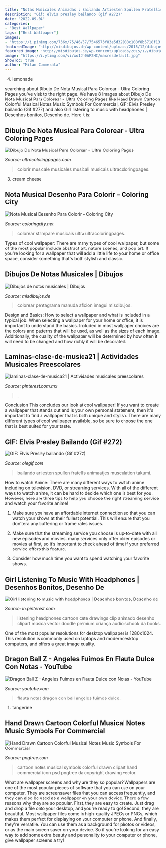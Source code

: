 ```yaml
---
title: "Notas Musicales Animadas : Bailando Artiesten Spullen Fratellis Animaatjes Musculation Takumi"
description: "Gif: elvis presley bailando (gif #272)"
date: "2022-09-04"
categories:
- "Best Wallpaper"
tags: ["Best Wallpaper"]
images:
- "https://i.pinimg.com/736x/75/46/57/7546573f83e5d32108c108f8b5718f13.jpg"
featuredImage: "http://misdibujos.de/wp-content/uploads/2015/12/dibujos-de-notas-musicales-4.png"
featured_image: "http://misdibujos.de/wp-content/uploads/2015/12/dibujos-de-notas-musicales-4.png"
image: "https://i.ytimg.com/vi/xoIJn0AF2HI/maxresdefault.jpg"
ShowToc: true
author: "Milan Cummerata"
---
```



4. lemonade 

	

		
searching about Dibujo De Nota Musical Para Colorear - Ultra Coloring Pages you've visit to the right page. We have 8 Images about Dibujo De Nota Musical Para Colorear - Ultra Coloring Pages like Hand Drawn Cartoon Colorful Musical Notes Music Symbols For Commercial, GIF: Elvis Presley bailando (Gif #272) and also Girl listening to music with headphones | Desenhos bonitos, Desenho de. Here it is:
		
    
## Dibujo De Nota Musical Para Colorear - Ultra Coloring Pages

<img loading=lazy src="https://prints.ultracoloringpages.com/b0dbdd6af09aa040df7ef95710f910ac.png" onerror="this.onerror=null;this.src='https://tse1.mm.bing.net/th?id=OIP.uicjg3o6d361yjJ_1koh6AHaK3&amp;pid=15.1';" alt="Dibujo De Nota Musical Para Colorear - Ultra Coloring Pages">

_Source: ultracoloringpages.com_

>colorir musicale musicales musicali musicais ultracoloringpages. 

	

3. cream cheese 

    
## Nota Musical Desenho Para Colorir – Coloring City

<img loading=lazy src="https://www.coloringcity.net/wp-content/uploads/2018/08/b0dbdd6af09aa040df7ef95710f910ac_5.png" onerror="this.onerror=null;this.src='https://tse3.mm.bing.net/th?id=OIP.cBqLNRPexmhg4Zy8nTdvtwHaK3&amp;pid=15.1';" alt="Nota Musical Desenho Para Colorir – Coloring City">

_Source: coloringcity.net_

>colorear stampare musicais ultra ultracoloringpages. 

	

Types of cool wallpaper:
There are many types of cool wallpaper, but some of the most popular include abstract art, nature scenes, and pop art. If you're looking for a wallpaper that will add a little life to your home or office space, consider something that's both stylish and classic.

    
## Dibujos De Notas Musicales | Dibujos

<img loading=lazy src="http://misdibujos.de/wp-content/uploads/2015/12/dibujos-de-notas-musicales-4.png" onerror="this.onerror=null;this.src='https://tse2.mm.bing.net/th?id=OIP.Ol7RvCsy-XizUoJPZRtTXQHaHa&amp;pid=15.1';" alt="Dibujos de notas musicales | Dibujos">

_Source: misdibujos.de_

>colorear pentagrama manuda aficion imagui misdibujos. 

	

Design and Basics: How to select a wallpaper and what is included in a typical job.
When selecting a wallpaper for your home or office, it is important to understand the basics. Included in most wallpaper choices are the colors and patterns that will be used, as well as the sizes of each image. Additionally, the quality of the wallpaper will be determined by how often it will need to be changed and how richly it will be decorated.

    
## Laminas-clase-de-musica21 | Actividades Musicales Preescolares

<img loading=lazy src="https://i.pinimg.com/736x/75/46/57/7546573f83e5d32108c108f8b5718f13.jpg" onerror="this.onerror=null;this.src='https://tse4.mm.bing.net/th?id=OIP.e8xLh24fFavrRcSzyS6jiAHaJ4&amp;pid=15.1';" alt="laminas-clase-de-musica21 | Actividades musicales preescolares">

_Source: pinterest.com.mx_

>. 

	

Conclusion
This concludes our look at cool wallpaper! If you want to create a wallpaper that stands out and is your own personal statement, then it's important to find a wallpaper that is both unique and stylish. There are many different types of cool wallpaper available, so be sure to choose the one that is best suited for your taste.

    
## GIF: Elvis Presley Bailando (Gif #272)

<img loading=lazy src="http://olegif.com/bin/gifs/00/02/72.gif" onerror="this.onerror=null;this.src='https://tse1.mm.bing.net/th?id=OIP.lMV5po_9O9oLu3wAOcUE8AAAAA&amp;pid=15.1';" alt="GIF: Elvis Presley bailando (Gif #272)">

_Source: olegif.com_

>bailando artiesten spullen fratellis animaatjes musculation takumi. 

	

How to watch Anime: There are many different ways to watch anime including on television, DVD, or streaming services.
With all of the different ways to watch anime, it can be hard to decide which one is best for you. However, here are three tips to help you choose the right streaming service and watch your favorite anime!
1. Make sure you have an affordable internet connection so that you can watch your shows at their fullest potential. This will ensure that you don’tera any buffering or frame rates issues.

2. Make sure that the streaming service you choose is up-to-date with all new episodes and movies. many services only offer older episodes or movies at first, so it’s important to check ahead of time if your preferred service offers this feature.

3. Consider how much time you want to spend watching your favorite shows.

    
## Girl Listening To Music With Headphones | Desenhos Bonitos, Desenho De

<img loading=lazy src="https://i.pinimg.com/736x/b7/76/07/b7760739ee916a7ca0325abd24aef8c2.jpg" onerror="this.onerror=null;this.src='https://tse4.mm.bing.net/th?id=OIP.xwt8keVtVcut_wJuTxcaDAHaHa&amp;pid=15.1';" alt="Girl listening to music with headphones | Desenhos bonitos, Desenho de">

_Source: in.pinterest.com_

>listening headphones cartoon cute drawings clip animado desenho clipart música vector doodle premium criança audio schook da books. 

	

One of the most popular resolutions for desktop wallpaper is 1280x1024. This resolution is commonly used on laptops and moderndesktop computers, and offers a great image quality.

    
## Dragon Ball Z - Angeles Fuimos En Flauta Dulce Con Notas - YouTube

<img loading=lazy src="https://i.ytimg.com/vi/xoIJn0AF2HI/maxresdefault.jpg" onerror="this.onerror=null;this.src='https://tse4.mm.bing.net/th?id=OIP.IDUfO3yyWFMrEDZy089DPAHaEK&amp;pid=15.1';" alt="Dragon Ball Z - Angeles Fuimos en Flauta Dulce con Notas - YouTube">

_Source: youtube.com_

>flauta notas dragon con ball angeles fuimos dulce. 

	

1. tangerine 

    
## Hand Drawn Cartoon Colorful Musical Notes Music Symbols For Commercial

<img loading=lazy src="https://png.pngtree.com/png-vector/20190130/ourlarge/pngtree-hand-drawn-cartoon-colorful-musical-notes-music-symbols-for-commercial-use-png-image_663276.jpg" onerror="this.onerror=null;this.src='https://tse3.mm.bing.net/th?id=OIP.iNrLByfuyWBz066rqz4gNAHaJ5&amp;pid=15.1';" alt="Hand Drawn Cartoon Colorful Musical Notes Music Symbols For Commercial">

_Source: pngtree.com_

>cartoon notes musical symbols colorful drawn clipart hand commercial icon psd pngtree da copyright drawing vector. 

	

What are wallpaper screens and why are they so popular?
Wallpapers are one of the most popular pieces of software that you can use on your computer. They are screensaver files that you can access frequently, and they can also be used as a wallpaper on your own device. There a few reasons why they are so popular. First, they are easy to create. Just drag and drop a file onto your desktop, and you're ready to go! Second, they are beautiful. Most wallpaper files come in high-quality JPEGs or PNGs, which makes them perfect for displaying on your computer or phone. And finally, they're versatile. You can use them as a background for photos or videos, or as the main screen saver on your device. So if you're looking for an easy way to add some extra beauty and personality to your computer or phone, give wallpaper screens a try!

